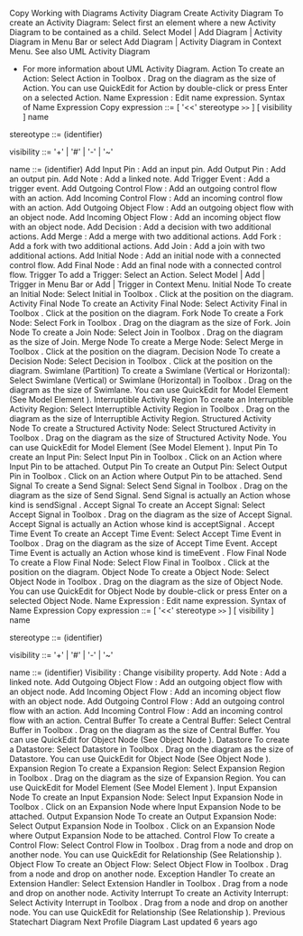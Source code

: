 Copy
Working with Diagrams
Activity Diagram
Create Activity Diagram
To create an Activity Diagram:
Select first an element where a new Activity Diagram to be contained as a child.
Select 
Model | Add Diagram | Activity Diagram
 in Menu Bar or select 
Add Diagram | Activity Diagram
 in Context Menu.
See also
UML Activity Diagram
 - For more information about UML Activity Diagram.
Action
To create an Action:
Select 
Action
 in 
Toolbox
.
Drag on the diagram as the size of Action.
You can use 
QuickEdit
 for Action by double-click or press 
Enter
 on a selected Action.
Name Expression
 : Edit name expression.
Syntax of Name Expression
Copy
expression ::= [ '<<' stereotype `>>` ] [ visibility ] name


stereotype ::= (identifier)


visibility ::= '+' | '#' | '-' | '~'


name ::= (identifier)
Add Input Pin
 : Add an input pin.
Add Output Pin
 : Add an output pin.
Add Note
 : Add a linked note.
Add Trigger Event
 : Add a trigger event.
Add Outgoing Control Flow
 : Add an outgoing control flow with an action.
Add Incoming Control Flow
 : Add an incoming control flow with an action.
Add Outgoing Object Flow
 : Add an outgoing object flow with an object node.
Add Incoming Object Flow
 : Add an incoming object flow with an object node.
Add Decision
 : Add a decision with two additional actions.
Add Merge
 : Add a merge with two additional actions.
Add Fork
 : Add a fork with two additional actions.
Add Join
 : Add a join with two additional actions.
Add Initial Node
 : Add an initial node with a connected control flow.
Add Final Node
 : Add an final node with a connected control flow.
Trigger
To add a Trigger:
Select an Action.
Select 
Model | Add | Trigger
 in Menu Bar or 
Add | Trigger
 in Context Menu.
Initial Node
To create an Initial Node:
Select 
Initial
 in 
Toolbox
.
Click at the position on the diagram.
Activity Final Node
To create an Activity Final Node:
Select 
Activity Final
 in 
Toolbox
.
Click at the position on the diagram.
Fork Node
To create a Fork Node:
Select 
Fork
 in 
Toolbox
.
Drag on the diagram as the size of Fork.
Join Node
To create a Join Node:
Select 
Join
 in 
Toolbox
.
Drag on the diagram as the size of Join.
Merge Node
To create a Merge Node:
Select 
Merge
 in 
Toolbox
.
Click at the position on the diagram.
Decision Node
To create a Decision Node:
Select 
Decision
 in 
Toolbox
.
Click at the position on the diagram.
Swimlane (Partition)
To create a Swimlane (Vertical or Horizontal):
Select 
Swimlane (Vertical)
 or 
Swimlane (Horizontal)
 in 
Toolbox
.
Drag on the diagram as the size of Swimlane.
You can use 
QuickEdit
 for Model Element (See 
Model Element
).
Interruptible Activity Region
To create an Interruptible Activity Region:
Select 
Interruptible Activity Region
 in 
Toolbox
.
Drag on the diagram as the size of Interruptible Activity Region.
Structured Activity Node
To create a Structured Activity Node:
Select 
Structured Activity
 in 
Toolbox
.
Drag on the diagram as the size of Structured Activity Node.
You can use 
QuickEdit
 for Model Element (See 
Model Element
).
Input Pin
To create an Input Pin:
Select 
Input Pin
 in 
Toolbox
.
Click on an Action where Input Pin to be attached.
Output Pin
To create an Output Pin:
Select 
Output Pin
 in 
Toolbox
.
Click on an Action where Output Pin to be attached.
Send Signal
To create a Send Signal:
Select 
Send Signal
 in 
Toolbox
.
Drag on the diagram as the size of Send Signal.
Send Signal is actually an Action whose kind is 
sendSignal
.
Accept Signal
To create an Accept Signal:
Select 
Accept Signal
 in 
Toolbox
.
Drag on the diagram as the size of Accept Signal.
Accept Signal is actually an Action whose kind is 
acceptSignal
.
Accept Time Event
To create an Accept Time Event:
Select 
Accept Time Event
 in 
Toolbox
.
Drag on the diagram as the size of Accept Time Event.
Accept Time Event is actually an Action whose kind is 
timeEvent
.
Flow Final Node
To create a Flow Final Node:
Select 
Flow Final
 in 
Toolbox
.
Click at the position on the diagram.
Object Node
To create a Object Node:
Select 
Object Node
 in 
Toolbox
.
Drag on the diagram as the size of Object Node.
You can use 
QuickEdit
 for Object Node by double-click or press 
Enter
 on a selected Object Node.
Name Expression
 : Edit name expression.
Syntax of Name Expression
Copy
expression ::= [ '<<' stereotype `>>` ] [ visibility ] name


stereotype ::= (identifier)


visibility ::= '+' | '#' | '-' | '~'


name ::= (identifier)
Visibility
 : Change visibility property.
Add Note
 : Add a linked note.
Add Outgoing Object Flow
 : Add an outgoing object flow with an object node.
Add Incoming Object Flow
 : Add an incoming object flow with an object node.
Add Outgoing Control Flow
 : Add an outgoing control flow with an action.
Add Incoming Control Flow
 : Add an incoming control flow with an action.
Central Buffer
To create a Central Buffer:
Select 
Central Buffer
 in 
Toolbox
.
Drag on the diagram as the size of Central Buffer.
You can use 
QuickEdit
 for Object Node (See 
Object Node
).
Datastore
To create a Datastore:
Select 
Datastore
 in 
Toolbox
.
Drag on the diagram as the size of Datastore.
You can use 
QuickEdit
 for Object Node (See 
Object Node
).
Expansion Region
To create a Expansion Region:
Select 
Expansion Region
 in 
Toolbox
.
Drag on the diagram as the size of Expansion Region.
You can use 
QuickEdit
 for Model Element (See 
Model Element
).
Input Expansion Node
To create an Input Expansion Node:
Select 
Input Expansion Node
 in 
Toolbox
.
Click on an Expansion Node where Input Expansion Node to be attached.
Output Expansion Node
To create an Output Expansion Node:
Select 
Output Expansion Node
 in 
Toolbox
.
Click on an Expansion Node where Output Expansion Node to be attached.
Control Flow
To create a Control Flow:
Select 
Control Flow
 in 
Toolbox
.
Drag from a node and drop on another node.
You can use 
QuickEdit
 for Relationship (See 
Relationship
).
Object Flow
To create an Object Flow:
Select 
Object Flow
 in 
Toolbox
.
Drag from a node and drop on another node.
Exception Handler
To create an Extension Handler:
Select 
Extension Handler
 in 
Toolbox
.
Drag from a node and drop on another node.
Activity Interrupt
To create an Activity Interrupt:
Select 
Activity Interrupt
 in 
Toolbox
.
Drag from a node and drop on another node.
You can use 
QuickEdit
 for Relationship (See 
Relationship
).
Previous
Statechart Diagram
Next
Profile Diagram
Last updated 
6 years ago
